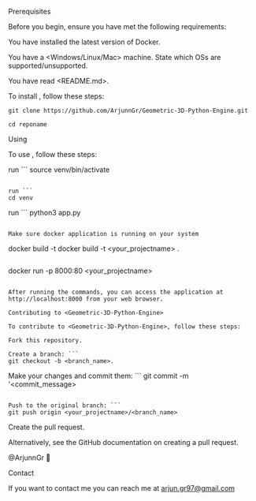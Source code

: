 Prerequisites

Before you begin, ensure you have met the following requirements:

You have installed the latest version of Docker.

You have a <Windows/Linux/Mac> machine. State which OSs are supported/unsupported.

You have read <README.md>.


To install <Geometric-3D-Python-Engine>, follow these steps:

```
git clone https://github.com/ArjunnGr/Geometric-3D-Python-Engine.git
```

```
cd reponame
```


Using <Geometric-3D-Python-Engine>

To use <Geometric-3D-Python-Engine>, follow these steps:

run ```
source venv/bin/activate
``` in the source directory of your project.

run ```
cd venv
``` 

run ```
python3 app.py
``` in root directory of your project.

Make sure docker application is running on your system

```
docker build -t docker build -t <your_projectname> .
```

```
docker run -p 8000:80 <your_projectname>
```

After running the commands, you can access the application at http://localhost:8000 from your web browser.

Contributing to <Geometric-3D-Python-Engine>

To contribute to <Geometric-3D-Python-Engine>, follow these steps:

Fork this repository.

Create a branch: ```
git checkout -b <branch_name>.
```

Make your changes and commit them: ```
git commit -m '<commit_message>
```

Push to the original branch: ```
git push origin <your_projectname>/<branch_name>
```

Create the pull request.

Alternatively, see the GitHub documentation on creating a pull request.


@ArjunnGr 📖

Contact

If you want to contact me you can reach me at arjun.gr97@gmail.com


